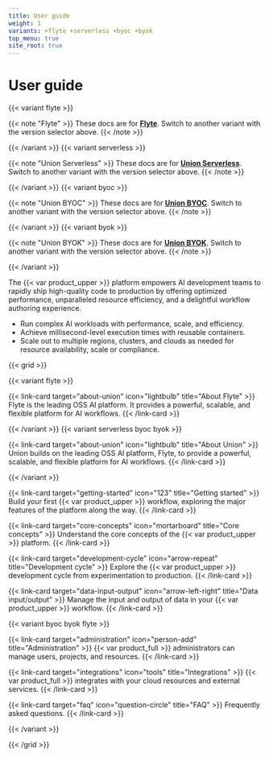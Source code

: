 ```yaml
---
title: User guide
weight: 1
variants: +flyte +serverless +byoc +byok
top_menu: true
site_root: true
---
```


# User guide

{{< variant flyte >}}

{{< note "Flyte" >}}
These docs are for [**Flyte**](./about-union.md#flyte).
Switch to another variant with the version selector above.
{{< /note >}}

{{< /variant >}}
{{< variant serverless >}}

{{< note "Union Serverless" >}}
These docs are for [**Union Serverless**](./about-union.md#union-serverless).
Switch to another variant with the version selector above.
{{< /note >}}

{{< /variant >}}
{{< variant byoc >}}

{{< note "Union BYOC" >}}
These docs are for [**Union BYOC**](./about-union.md#union-byoc).
Switch to another variant with the version selector above.
{{< /note >}}

{{< /variant >}}
{{< variant byok >}}

{{< note "Union BYOK" >}}
These docs are for [**Union BYOK**](./about-union.md#union-byok).
Switch to another variant with the version selector above.
{{< /note >}}

{{< /variant >}}

The {{< var product_upper >}} platform empowers AI development teams to rapidly ship high-quality code to production by offering optimized performance, unparalleled resource efficiency, and a delightful workflow authoring experience.

* Run complex AI workloads with performance, scale, and efficiency.
* Achieve millisecond-level execution times with reusable containers.
* Scale out to multiple regions, clusters, and clouds as needed for resource availability, scale or compliance.

{{< grid >}}

{{< variant flyte >}}

{{< link-card target="about-union" icon="lightbulb" title="About Flyte" >}}
Flyte is the leading OSS AI platform. It provides a powerful, scalable, and flexible platform for AI workflows.
{{< /link-card >}}

{{< /variant >}}
{{< variant serverless byoc byok >}}

{{< link-card target="about-union" icon="lightbulb" title="About Union" >}}
Union builds on the leading OSS AI platform, Flyte, to provide a powerful, scalable, and flexible platform for AI workflows.
{{< /link-card >}}

{{< /variant >}}

{{< link-card target="getting-started" icon="123" title="Getting started" >}}
Build your first {{< var product_upper >}} workflow, exploring the major features of the platform along the way.
{{< /link-card >}}

{{< link-card target="core-concepts" icon="mortarboard" title="Core concepts" >}}
Understand the core concepts of the {{< var product_upper >}} platform.
{{< /link-card >}}

{{< link-card target="development-cycle" icon="arrow-repeat" title="Development cycle" >}}
Explore the {{< var product_upper >}} development cycle from experimentation to production.
{{< /link-card >}}

{{< link-card target="data-input-output" icon="arrow-left-right" title="Data input/output" >}}
Manage the input and output of data in your {{< var product_upper >}} workflow.
{{< /link-card >}}

{{< variant byoc byok flyte >}}

{{< link-card target="administration" icon="person-add" title="Administration" >}}
{{< var product_full >}} administrators can manage users, projects, and resources.
{{< /link-card >}}

{{< link-card target="integrations" icon="tools" title="Integrations" >}}
{{< var product_full >}} integrates with your cloud resources and external services.
{{< /link-card >}}

{{< link-card target="faq" icon="question-circle" title="FAQ" >}}
Frequently asked questions.
{{< /link-card >}}

{{< /variant >}}

{{< /grid >}}
